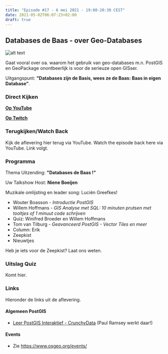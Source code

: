 ```yaml
---
title: "Episode #17 - 6 mei 2021 - 19:00-20:30 CEST"
date: 2021-05-02T06:07:23+02:00
draft: true
---
```


## Databases de Baas - over Geo-Databases 

![alt text](/images/episode-0017/poster-ep17-small.jpg "Poster Afl 17")

Gaat vooral over oa. waarom het gebruik van geo-databases m.n. PostGIS 
en GeoPackage onontbeerlijk is voor de serieuze open GISser.

Uitgangspunt: **"Databases zijn de Basis, wees ze de Baas: Baas in eigen Database"**.


### Direct Kijken

__[Op YouTube](https://www.youtube.com/watch?v=caOn96p3cYQ)__

__[Op Twitch](https://www.twitch.tv/osgeonl/schedule)__

### Terugkijken/Watch Back

Kijk de aflevering hier terug via YouTube. Watch the episode back here via YouTube.
Link volgt.

### Programma

Thema Uitzending: __"Databases de Baas !"__ 

Uw Talkshow Host: __Niene Boeijen__

Muzikale omlijsting en leader song: Luciën Greefkes! 

* Wouter Boasson - _Introductie PostGIS_
* Willem Hoffmans - _GIS Analyse met SQL: 10 minuten prutsen met tooltjes of 1 minuut code schrijven_
* Quiz: Winifred Broeder en Willem Hoffmans
* Tom van Tilburg - _Geavanceerd PostGIS - Vector Tiles en meer_
* Column: Erik
* Zeepkist
* Nieuwtjes

Heb je iets voor de Zeepkist? Laat ons weten.

### Uitslag Quiz

Komt hier.

### Links

Hieronder de links uit de aflevering.

#### Algemeen PostGIS

* [Leer PostGIS Interaktief - CrunchyData](https://learn.crunchydata.com/postgis) (Paul Ramsey werkt daar!)

#### Events

* Zie https://www.osgeo.org/events/
